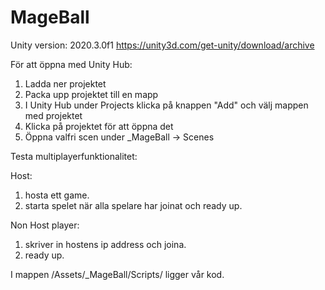 # MageBall

Unity version: 2020.3.0f1
https://unity3d.com/get-unity/download/archive

För att öppna med Unity Hub:
1. Ladda ner projektet
2. Packa upp projektet till en mapp
3. I Unity Hub under Projects klicka på knappen "Add" och välj mappen med projektet
4. Klicka på projektet för att öppna det
5. Öppna valfri scen under _MageBall -> Scenes

Testa multiplayerfunktionalitet:

Host:
1. hosta ett game.
2. starta spelet när alla spelare har joinat och ready up.

Non Host player:
1. skriver in hostens ip address och joina.
2. ready up.

I mappen /Assets/\_MageBall/Scripts/ ligger vår kod.
